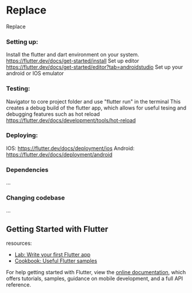 # Replace

Replace

### Setting up:

Install the flutter and dart environment on your system.
https://flutter.dev/docs/get-started/install
Set up editor
https://flutter.dev/docs/get-started/editor?tab=androidstudio
Set up your android or IOS emulator

### Testing:

Navigator to core project folder and use "flutter run" in the terminal
This creates a debug build of the flutter app, which allows for useful
tesing and debugging features such as hot reload
https://flutter.dev/docs/development/tools/hot-reload

### Deploying:

IOS:
https://flutter.dev/docs/deployment/ios
Android:
https://flutter.dev/docs/deployment/android

### Dependencies

...

### Changing codebase

...

## Getting Started with Flutter

resources:

- [Lab: Write your first Flutter app](https://flutter.dev/docs/get-started/codelab)
- [Cookbook: Useful Flutter samples](https://flutter.dev/docs/cookbook)

For help getting started with Flutter, view the
[online documentation](https://flutter.dev/docs), which offers tutorials,
samples, guidance on mobile development, and a full API reference.
